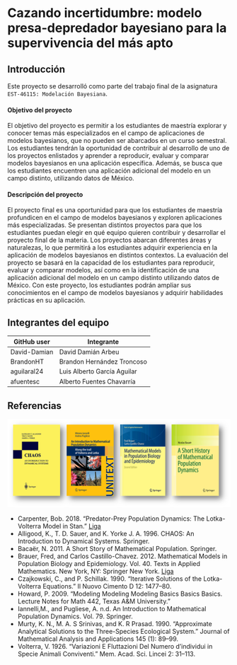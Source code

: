 # Cazando incertidumbre: modelo presa-depredador bayesiano para la supervivencia del más apto

## Introducción
Este proyecto se desarrolló como parte del trabajo final de la asignatura `EST-46115: Modelación Bayesiana`. 

#### Objetivo del proyecto
El objetivo del proyecto es permitir a los estudiantes de maestría explorar y conocer temas más especializados en el campo de aplicaciones de modelos bayesianos, que no pueden ser abarcados en un curso semestral. Los estudiantes tendrán la oportunidad de contribuir al desarrollo de uno de los proyectos enlistados y aprender a reproducir, evaluar y comparar modelos bayesianos en una aplicación específica. Además, se busca que los estudiantes encuentren una aplicación adicional del modelo en un campo distinto, utilizando datos de México.

#### Descripción del proyecto
El proyecto final es una oportunidad para que los estudiantes de maestría profundicen en el campo de modelos bayesianos y exploren aplicaciones más especializadas. Se presentan distintos proyectos para que los estudiantes puedan elegir en qué equipo quieren contribuir y desarrollar el proyecto final de la materia. Los proyectos abarcan diferentes áreas y naturalezas, lo que permitirá a los estudiantes adquirir experiencia en la aplicación de modelos bayesianos en distintos contextos. La evaluación del proyecto se basará en la capacidad de los estudiantes para reproducir, evaluar y comparar modelos, así como en la identificación de una aplicación adicional del modelo en un campo distinto utilizando datos de México. Con este proyecto, los estudiantes podrán ampliar sus conocimientos en el campo de modelos bayesianos y adquirir habilidades prácticas en su aplicación.

## Integrantes del equipo

| GitHub user  | Integrante                 |
|--------------|----------------------------|
| David-Damian |David Damián Arbeu          |  
| BrandonHT    |Brandon Hernández Troncoso  | 
| aguilaral24  |Luis Alberto García Aguilar | 
| afuentesc    |Alberto Fuentes Chavarría   | 


## Referencias
![](imagenes/referencias.png)

- Carpenter, Bob. 2018. “Predator-Prey Population Dynamics: The Lotka-Volterra Model in Stan.” [Liga](https://mc-stan.org/users/documentation/case-studies/lotka-volterra-predator-prey.html)
- Alligood, K., T. D. Sauer, and K. Yorke J. A. 1996. CHAOS: An Introduction to Dynamical Systems. Springer.
- Bacaër, N. 2011. A Short Story of Mathematical Population. Springer.
- Brauer, Fred, and Carlos Castillo-Chavez. 2012. Mathematical Models in Population Biology and Epidemiology. Vol. 40. Texts in Applied Mathematics. New York, NY: Springer New York. [Liga](https://doi.org/10.1007/978-1-4614-1686-9)
- Czajkowski, C., and P. Schillak. 1990. “Iterative Solutions of the Lotka-Volterra Equations.” Il Nuovo Cimento D 12: 1477–80.
- Howard, P. 2009. “Modeling Modeling Modeling Basics Basics Basics. Lecture Notes for Math 442, Texas A&M University.”
- Iannelli,M., and Pugliese, A. n.d. An Introduction to Mathematical Population Dynamics. Vol. 79. Springer.
- Murty, K. N., M. A. S Srinivas, and K. R Prasad. 1990. “Approximate Analytical Solutions to the Three-Species Ecological System.” Journal of Mathematical Analysis and Applications 145 (1): 89–99.
- Volterra, V. 1926. “Variazioni E Fluttazioni Del Numero d’individui in Specie Animali Conviventi.” Mem. Acad. Sci. Lincei 2: 31–113.
